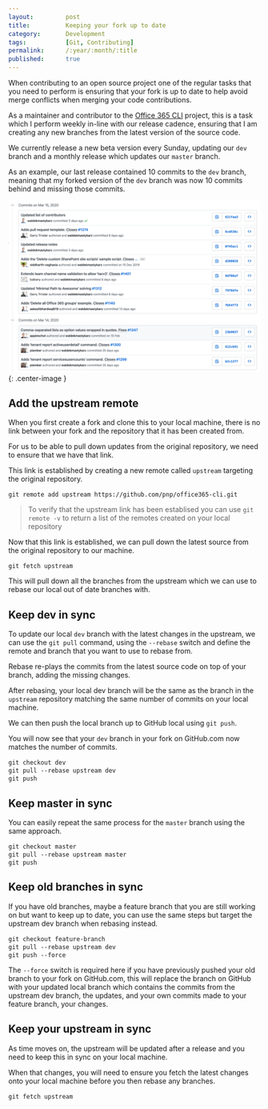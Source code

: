 ```yaml
---
layout:         post
title:          Keeping your fork up to date
category:       Development
tags:           [Git, Contributing]
permalink:      /:year/:month/:title
published:      true
---
```


When contributing to an open source project one of the regular tasks that you need to perform is ensuring that your fork is up to date to help avoid merge conflicts when merging your code contributions.

As a maintainer and contributor to the [Office 365 CLI](https://aka.ms/o365cli) project, this is a task which I perform weekly in-line with our release cadence, ensuring that I am creating any new branches from the latest version of the source code.

We currently release a new beta version every Sunday, updating our `dev` branch and a monthly release which updates our `master` branch. 

As an example, our last release contained 10 commits to the `dev` branch, meaning that my forked version of the `dev` branch was now 10 commits behind and missing those commits.

![](/public/img/git/office365-cli-commits.png){: .center-image }

## Add the upstream remote

When you first create a fork and clone this to your local machine, there is no link between your fork and the repository that it has been created from.

For us to be able to pull down updates from the original repository, we need to ensure that we have that link.

This link is established by creating a new remote called `upstream` targeting the original repository.

```
git remote add upstream https://github.com/pnp/office365-cli.git 
```

> To verify that the upstream link has been establised you can use `git remote -v` to return a list of the remotes created on your local repository

Now that this link is established, we can pull down the latest source from the original repository to our machine.

```
git fetch upstream
```

This will pull down all the branches from the upstream which we can use to rebase our local out of date branches with.

## Keep dev in sync

To update our local `dev` branch with the latest changes in the upstream, we can use the `git pull` command, using the `--rebase` switch and define the remote and branch that you want to use to rebase from.

Rebase re-plays the commits from the latest source code on top of your branch, adding the missing changes.

After rebasing, your local dev branch will be the same as the branch in the `upstream` repository matching the same number of commits on your local machine.

We can then push the local branch up to GitHub local using `git push`.

You will now see that your `dev` branch in your fork on GitHub.com now matches the number of commits.

```
git checkout dev
git pull --rebase upstream dev
git push
```

## Keep master in sync

You can easily repeat the same process for the `master` branch using the same approach.

```
git checkout master
git pull --rebase upstream master
git push
```

## Keep old branches in sync

If you have old branches, maybe a feature branch that you are still working on but want to keep up to date, you can use the same steps but target the upstream dev branch when rebasing instead.

```
git checkout feature-branch
git pull --rebase upstream dev
git push --force
```

The `--force` switch is required here if you have previously pushed your old branch to your fork on GitHub.com, this will replace the branch on GitHub with your updated local branch which contains the commits from the upstream dev branch, the updates, and your own commits made to your feature branch, your changes.

## Keep your upstream in sync

As time moves on, the upstream will be updated after a release and you need to keep this in sync on your local machine.

When that changes, you will need to ensure you fetch the latest changes onto your local machine before you then rebase any branches.

```
git fetch upstream
```